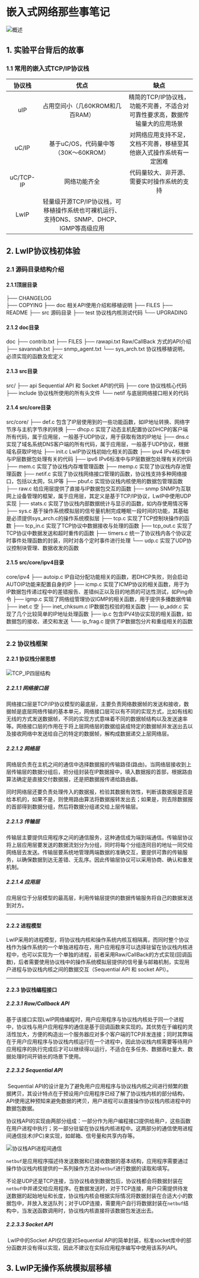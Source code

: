 # 嵌入式网络那些事笔记

![概述](image/概述.png)

## 1. 实验平台背后的故事

### 1.1 常用的嵌入式TCP/IP协议栈

|  协议栈   |                             优点                             |                             缺点                             |
| :-------: | :----------------------------------------------------------: | :----------------------------------------------------------: |
|    uIP    |               占用空间小（几60KROM和几百RAM）                | 精简的TCP/IP协议栈，功能不完善，不适合对可靠性要求高，数据传输量大的应用场景 |
|   uC/IP   |             基于uC/OS，代码量中等（30K～60KROM）             | 对网络应用支持不足，文档不完善，移植至其他嵌入式操作系统有一定困难 |
| uC/TCP-IP |                         网络功能齐全                         |          代码量较大、非开源、需要实时操作系统的支持          |
|   LwIP    | 轻量级开源TCP/IP协议栈，可移植操作系统也可裸机运行、支持DNS、SNMP、DHCP、IGMP等高级应用 |                                                              |



## 2. LwIP协议栈初体验

### 2.1 源码目录结构介绍

#### 2.1.1顶层目录

├── CHANGELOG	
├── COPYING
├── doc					相关API使用介绍和移植说明
├── FILES
├── README
├── src					 源码目录
├── test					协议栈内核测试代码
└── UPGRADING

#### 2.1.2 doc目录

doc
├── contrib.txt
├── FILES
├── rawapi.txt				Raw/CallBack 方式的API介绍
├── savannah.txt
├── snmp_agent.txt
└── sys_arch.txt			协议栈移植说明，必须实现的函数及宏定义

#### 2.1.3 src目录

src/
├── api							Sequential API 和 Socket API的代码
├── core						  协议栈核心代码
├── include					 协议栈所使用的所有头文件
└── netif						  与底层网络接口相关的代码

#### 2.1.4 src/core目录

src/core/
├── def.c	   包含了IP层使用到的一些功能函数，如IP地址转换、网络字节序与主机字节序的转换
├── dhcp.c    实现了动态主机配置协议DHCP的客户端所有代码，属于应用层，一般基于UDP协议，用于获取有效的IP地址
├── dns.c	   实现了域名系统DNS客户端的所有代码，属于应用层，一般基于UDP协议，根据域名获取IP地址
├── init.c		LwIP协议栈初始化相关的函数
├── ipv4		 IPv4标准中与IP层数据包处理有关的代码
├── ipv6		 IPv6标准中与IP层数据包处理有关的代码
├── mem.c	实现了协议栈内存堆管理函数
├── memp.c  实现了协议栈内存池管理函数
├── netif.c     实现了协议栈网络接口管理的函数，协议栈支持多种网络接口，包括以太网，SLIP等
├── pbuf.c	 实现协议栈内核使用的数据包管理函数
├── raw.c	  给应用层提供了直接与IP数据包交互的函数
├── snmp	 SNMP为互联网上设备管理的框架，属于应用层，其定义是基于TCP/IP协议，LwIP中使用UDP实现
├── stats.c	实现了协议栈内部数据统计与显示的函数，如内存使用情况等
├── sys.c	   基于操作系统模拟层的信号量机制完成睡眠一段时间的功能，其基础是必须提供sys_arch.c的操作系统模拟层
├── tcp.c	   实现了TCP控制块操作的函数
├── tcp_in.c  实现了TCP协议中数据接收与处理的函数
├── tcp_out.c 实现了TCP协议中数据发送和超时重传的函数
├── timers.c  统一了协议栈内各个协议定时事件处理函数的封装，同时对各个定时事件进行处理
└── udp.c	  实现了UDP协议控制块管理、数据收发的函数

#### 2.1.5 src/core/ipv4目录

core/ipv4
├── autoip.c			 IP自动分配功能相关的函数，若DHCP失败，则会启动AUTOIP功能来配置自身的IP
├── icmp.c				实现了ICMP协议的相关函数，用于为IP数据包传递过程中的差错报告、差错纠正以及目的地质的可达性测试，如Ping命令
├── igmp.c				实现了网络组管理协议IGMP的相关函数，用于提供多播数据传输
├── inet.c				   空
├── inet_chksum.c   IP数据包校验的相关函数
├── ip_addr.c			实现了几个比较简单的IP地址处理函数
├── ip.c					  包含IPV4协议实现的相关函数，如数据包的接收、递交和发送
└── ip_frag.c			 提供了IP数据包分片和重组相关的函数

-----

### 2.2 协议栈框架

####  2.2.1 协议栈分层思想

![TCP_IP四层结构](image/TCP_IP四层结构.png)

##### 2.2.1.1 网络接口层

​		网络接口层是TCP/IP协议模型的最底层，主要负责网络数据帧的发送和接收，数据帧是底层网络传输的基本单元，网络接口层可以有不同的实现方式，比如有线和无线的方式发送数据帧，不同的实现方式意味着不同的数据帧结构以及发送速率等。网络接口层的作用在于将上层网络层的数据组装成特定的数据帧并发送出去以及接收网络中发送给自己的特定的数据帧，解构成数据递交上层网络层。

##### 2.2.1.2 网络层

​		网络层负责在主机之间的通信中选择数据报的传输路径(路由)。当网络层接收到上层传输层的数据分组后，把分组封装在IP数据报中，填入数据报的首部，根据路由算法确定是直接交付数据报，还是把数据报传递给路由器。

​		同时网络层还要负责处理传入的数据报，检验其数据有效性，判断该数据报是否是给本机的，如果不是，则使用路由算法将数据报转发出去；如果是，则去除数据报的首部得到数据分组，然后将数据分组递交给上层传输层。

##### 2.2.1.3 传输层

​		传输层主要提供应用程序之间的通信服务，这种通信成为端到端通信。传输层协议将上层应用层要发送的数据流划分为分组，同时将每个分组连同目的地址一同交给网络层去发送。传输层要系统地管理两端数据的准确交互，要提供可靠的传输服务，以确保数据到达无差错、无乱序。因此传输层协议可以采用协商、确认和重发机制。

##### 2.2.1.4 应用层

​		应用层位于分层模型的最高层，利用传输层提供的数据传输服务将自己的数据发送到对方。

----

#### 2.2.2 进程模型

​		LwIP采用的进程模型，将协议栈内核和操作系统内核互相隔离，而同时整个协议栈作为操作系统的一个单独进程存在，用户应用程序可以选择驻留在协议栈内核进程中，也可以实现为一个单独的进程，前者采用Raw/CallBack的方式实现(回调函数)，后者需要使用协议栈中的操作系统模拟层提供的信号量与邮箱机制，实现用户进程与协议栈内核之间的数据交互（Sequential API 和 socket API）。

----

#### 2.2.3 协议栈编程接口

##### 2.2.3.1 Raw/Callback API

​		基于该接口实现LwIP网络编程时，用户应用程序与协议栈内核处于同一个进程中，协议栈与用户应用程序的通信是基于回调函数来实现的。其优势在于编程的灵活性加大，方便的构造出一个服务器应对多个客户端的TCP并发连接；同时其弊端在于用户应用程序与协议栈内核运行在一个进程中，因此协议栈内核需要等待用户应用程序的执行完成后才可以继续得以运行，不适合在多任务、数据吞吐量大、数据处理时间开销长的场景下使用。

##### 2.2.3.2 Sequential API

​		Sequential API的设计是为了避免用户应用程序与协议栈内核之间进行频繁的数据拷贝，其设计特点在于预设用户应用程序已经了解了协议栈内核的部分结构，API使用这种预知来避免数据的拷贝，用户进程可以直接操作协议栈内核进程中的数据包数据。

​		协议栈API的实现由两部分组成：一部分作为用户编程接口提供给用户，这些函数在用户进程中执行；另一部分驻留在协议栈内核进程中。这两部分的通信使用进程间通信技术(IPC)来实现，如邮箱、信号量和共享内存等。

![协议栈API进程间通信](image/协议栈API进程间通信.png)

​		`netbuf`是应用程序描述待发送数据和已接收数据的基本结构，应用程序需要通过操作协议栈内核提供的一系列操作方法对`netbuf`进行数据的读取和填写。

​		不论是UDP还是TCP连接，当协议栈收到数据包后，协议栈都会将数据封装在`netbuf`中并递交给应用程序。在数据发送时，对于TCP连接，用户只需提供待发送数据的起始地址和长度，协议栈内核会根据实际情况将数据封装在合适大小的数据包中，并放入发送队列；对于UDP连接，需要用户自行将数据封装在`netbuf`结构中，当发送函数调用时，协议栈内核直接将该数据包发送出去。

##### 2.2.3.3 Socket API

​		LwIP中的Socket API仅仅是对Sequential API的简单封装，标准socket库中的部分函数并没有得以实现，因此不建议在实际应用程序编写中使用该系列API。

## 3. LwIP无操作系统模拟层移植

